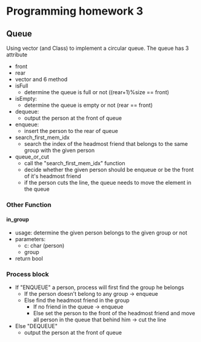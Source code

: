 # Programming homework 3
## Queue
Using vector (and Class) to implement a circular queue.
The queue has 3 attribute
- front
- rear
- vector
and 6 method
- isFull
  - determine the queue is full or not ((rear+1)%size == front)
- isEmpty:
  - determine the queue is empty or not (rear == front)
- dequeue:
  - output the person at the front of queue
- enqueue:
  - insert the person to the rear of queue
- search_first_mem_idx
  - search the index of the headmost friend that belongs to the same group with the given person 
- queue_or_cut
  - call the "search_first_mem_idx" function
  - decide whether the given person should be enqueue or be the front of it's headmost friend
  - if the person cuts the line, the queue needs to move the element in the queue

### Other Function
#### in_group
- usage: determine the given person belongs to the given group or not
- parameters: 
  - c: char (person)
  - group
- return bool

### Process block
- If "ENQUEUE" a person, process will first find the group he belongs
  - If the person doesn't belong to any group -> enqueue
  - Else find the headmost friend in the group
    - If no friend in the queue -> enqueue
    - Else set the person to the front of the headmost friend and move all person in the queue that behind him -> cut the line
- Else "DEQUEUE"
  - output the person at the front of queue
